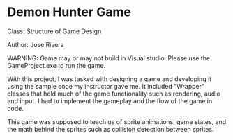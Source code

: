 # Demon Hunter Game
Class: Structure of Game Design

Author: Jose Rivera

WARNING: Game may or may not build in Visual studio. Please use the GameProject.exe to 
run the game. 

With this project, I was tasked with designing a game and developing it using the
sample code my instructor gave me. It included "Wrapper" classes that held much of the 
game functionality such as rendering, audio and input. I had to implement the gameplay and 
the flow of the game in code.

This game was supposed to teach us of sprite animations, game states, and the math behind the sprites such as
collision detection between sprites.